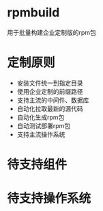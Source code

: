 # rpmbuild
用于批量构建企业定制版的rpm包

# 定制原则
* 安装文件统一到指定目录
* 使用企业定制的前缀路径
* 支持主流的中间件、数据库
* 自动化拉取最新的源代码
* 自动化生成rpm包
* 自动测试部署rpm包
* 支持主流操作系统

# 待支持组件

# 待支持操作系统
